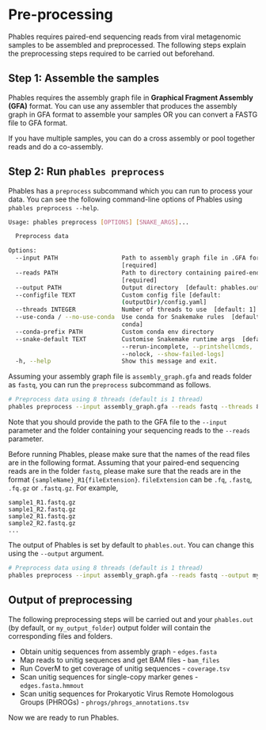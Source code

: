 # Pre-processing

Phables requires paired-end sequencing reads from viral metagenomic samples to be assembled and preprocessed. The following steps explain the preprocessing steps required to be carried out beforehand.


## Step 1: Assemble the samples

Phables requires the assembly graph file in **Graphical Fragment Assembly (GFA)** format. You can use any assembler that produces the assembly graph in GFA format to assemble your samples OR you can convert a FASTG file to GFA format.

If you have multiple samples, you can do a cross assembly or pool together reads and do a co-assembly.


## Step 2: Run `phables preprocess`

Phables has a `preprocess` subcommand which you can run to process your data. You can see the following command-line options of Phables using `phables preprocess --help`.

```bash
Usage: phables preprocess [OPTIONS] [SNAKE_ARGS]...

  Preprocess data

Options:
  --input PATH                  Path to assembly graph file in .GFA format
                                [required]
  --reads PATH                  Path to directory containing paired-end reads
                                [required]
  --output PATH                 Output directory  [default: phables.out]
  --configfile TEXT             Custom config file [default:
                                (outputDir)/config.yaml]
  --threads INTEGER             Number of threads to use  [default: 1]
  --use-conda / --no-use-conda  Use conda for Snakemake rules  [default: use-
                                conda]
  --conda-prefix PATH           Custom conda env directory
  --snake-default TEXT          Customise Snakemake runtime args  [default:
                                --rerun-incomplete, --printshellcmds,
                                --nolock, --show-failed-logs]
  -h, --help                    Show this message and exit.
```

Assuming your assembly graph file is `assembly_graph.gfa` and reads folder as `fastq`, you can run the `preprocess` subcommand as follows.

```bash
# Preprocess data using 8 threads (default is 1 thread)
phables preprocess --input assembly_graph.gfa --reads fastq --threads 8
```

Note that you should provide the path to the GFA file to the `--input` parameter and the folder containing your sequencing reads to the `--reads` parameter. 

Before running Phables, please make sure that the names of the read files are in the following format. Assuming that your paired-end sequencing reads are in the folder `fastq`, please make sure that the reads are in the format `{sampleName}_R1{fileExtension}`. `fileExtension` can be `.fq`, `.fastq`, `.fq.gz` or `.fastq.gz`.  For example,

```
sample1_R1.fastq.gz
sample1_R2.fastq.gz
sample2_R1.fastq.gz
sample2_R2.fastq.gz
...
```

The output of Phables is set by default to `phables.out`. You can change this using the `--output` argument.

```bash
# Preprocess data using 8 threads (default is 1 thread)
phables preprocess --input assembly_graph.gfa --reads fastq --output my_output_folder --threads 8
```

## Output of preprocessing

The following preprocessing steps will be carried out and your `phables.out` (by default, or `my_output_folder`) output folder will contain the corresponding files and folders.

* Obtain unitig sequences from assembly graph - `edges.fasta`
* Map reads to unitig sequences and get BAM files - `bam_files`
* Run CoverM to get coverage of unitig sequences - `coverage.tsv`
* Scan unitig sequences for single-copy marker genes - `edges.fasta.hmmout`
* Scan unitig sequences for Prokaryotic Virus Remote Homologous Groups (PHROGs) - `phrogs/phrogs_annotations.tsv`

Now we are ready to run Phables.